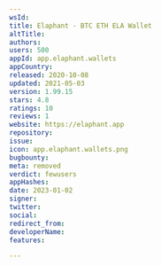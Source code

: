 ```yaml
---
wsId: 
title: Elaphant - BTC ETH ELA Wallet
altTitle: 
authors: 
users: 500
appId: app.elaphant.wallets
appCountry: 
released: 2020-10-08
updated: 2021-05-03
version: 1.99.15
stars: 4.8
ratings: 10
reviews: 1
website: https://elaphant.app
repository: 
issue: 
icon: app.elaphant.wallets.png
bugbounty: 
meta: removed
verdict: fewusers
appHashes: 
date: 2023-01-02
signer: 
twitter: 
social: 
redirect_from: 
developerName: 
features: 

---
```



